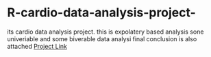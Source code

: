 # R-cardio-data-analysis-project-
its cardio data analysis project.
this is expolatery based analysis sone univeriable and some biverable data analysi 
final conclusion is also attached 
<a href ="https://ahsan422.github.io/R-cardio-data-analysis-project-/">Project Link</a>
